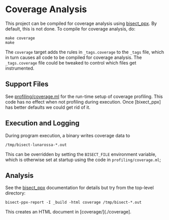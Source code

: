 
# Coverage Analysis

This project can be compiled for coverage analysis using [bisect_ppx]. By
default, this is not done. To compile for coverage analysis, do:

    make coverage
    make 

The `coverage` target adds the rules in `_tags.coverage` to the `_tags`
file, which in turn causes all code to be compiled for coverage
analysis. The `_tags.coverage` file could be tweaked to control which
files get instrumented.

## Support Files

See [profiling/coverage.ml](./profiling/coverage.ml) for the run-time
setup of coverage profiling. This code has no effect when not profiling
during execution. Once [bixect_ppx] has better defaults we could get rid
of it.

## Execution and Logging

During program execution, a binary writes coverage data to

    /tmp/bisect-lunarossa-*.out

This can be overridden by setting the `BISECT_FILE` environment
variable, which is otherwise set at startup using the code in
`profiling/coverage.ml`;

## Analysis

See the [bisect_ppx] documentation for details but try from the
top-level directory:

    bisect-ppx-report -I _build -html coverage /tmp/bisect-*.out

This creates an HTML document in [coverage/](./coverage].

[bisect_ppx]:	https://github.com/aantron/bisect_ppx




